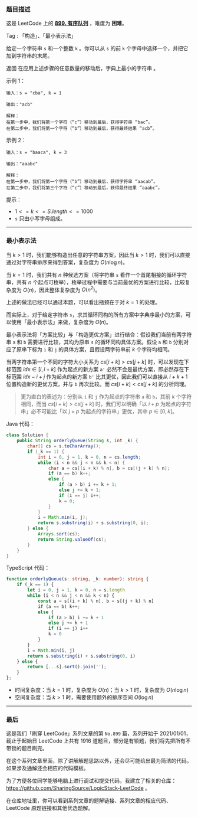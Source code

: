 ### 题目描述

这是 LeetCode 上的 **[899. 有序队列](https://leetcode.cn/problems/orderly-queue/solution/by-ac_oier-443m/)** ，难度为 **困难**。

Tag : 「构造」、「最小表示法」



给定一个字符串 `s` 和一个整数 `k` 。你可以从 `s` 的前 `k` 个字母中选择一个，并把它加到字符串的末尾。

返回 在应用上述步骤的任意数量的移动后，字典上最小的字符串 。

示例 1：
```
输入：s = "cba", k = 1

输出："acb"

解释：
在第一步中，我们将第一个字符（“c”）移动到最后，获得字符串 “bac”。
在第二步中，我们将第一个字符（“b”）移动到最后，获得最终结果 “acb”。
```
示例 2：
```
输入：s = "baaca", k = 3

输出："aaabc"

解释：
在第一步中，我们将第一个字符（“b”）移动到最后，获得字符串 “aacab”。
在第二步中，我们将第三个字符（“c”）移动到最后，获得最终结果 “aaabc”。
```

提示：
* $1 <= k <= S.length <= 1000$
* `s` 只由小写字母组成。

---

### 最小表示法

当 $k > 1$ 时，我们能够构造出任意的字符串方案，因此当 $k > 1$ 时，我们可以直接通过对字符串排序来得到答案，复杂度为 $O(n\log{n})$。

当 $k = 1$ 时，我们共有 $n$ 种候选方案（将字符串 `s` 看作一个首尾相接的循环字符串，共有 $n$ 个起点可枚举），枚举过程中需要与当前最优的方案进行比较，比较复杂度为 $O(n)$，因此整体复杂度为 $O(n^2)$。

上述的做法已经可以通过本题，可以看出瓶颈在于对 $k = 1$ 的处理。

而实际上，对于给定字符串 `s`，求其循环同构的所有方案中字典序最小的方案，可以使用「最小表示法」来做，复杂度为 $O(n)$。

最小表示法将「方案比较」与「构造更优方案」进行结合：假设我们当前有两字符串 `a` 和 `b` 需要进行比较，其均为原串 `s` 的循环同构具体方案。假设 `a` 和 `b` 分别对应了原串下标为 `i` 和 `j` 的具体方案，且假设两字符串前 $k$ 个字符均相同。

当两字符串第一个不同的字符大小关系为 $cs[i + k] > cs[j + k]$ 时，可以发现在下标范围 $idx \in [i, i + k]$ 作为起点的新方案 `a'` 必然不会是最优方案，即必然存在下标范围 $idx - i + j$ 作为起点的新方案 `b'` 比其更优，因此我们可以直接从 $i + k + 1$ 位置构造新的更优方案，并与 `b` 再次比较。而 $cs[i + k] < cs[j + k]$ 的分析同理。

> 更为直白的表述为：分别从 `i` 和 `j` 作为起点的字符串 `a` 和 `b`，其前 $k$ 个字符相同，而当 $cs[i + k] > cs[j + k]$ 时，我们可以明确「以 $i + p$ 为起点的字符串」必不可能比「以 $j + p$ 为起点的字符串」更优，其中 $p \in [0, k]$。

Java 代码：
```Java
class Solution {
    public String orderlyQueue(String s, int _k) {
        char[] cs = s.toCharArray();
        if (_k == 1) {
            int i = 0, j = 1, k = 0, n = cs.length;
            while (i < n && j < n && k < n) {
                char a = cs[(i + k) % n], b = cs[(j + k) % n];
                if (a == b) k++;
                else {
                    if (a > b) i += k + 1;
                    else j += k + 1;
                    if (i == j) i++;
                    k = 0;
                }
            }
            i = Math.min(i, j);
            return s.substring(i) + s.substring(0, i);
        } else {
            Arrays.sort(cs);
            return String.valueOf(cs);
        }
    }
}
```
TypeScript 代码：
```TypeScript
function orderlyQueue(s: string, _k: number): string {
    if (_k == 1) {
        let i = 0, j = 1, k = 0, n = s.length
        while (i < n && j < n && k < n) {
            const a = s[(i + k) % n], b = s[(j + k) % n]
            if (a == b) k++;
            else {
                if (a > b) i += k + 1
                else j += k + 1
                if (i == j) i++
                k = 0
            }
        }
        i = Math.min(i, j)
        return s.substring(i) + s.substring(0, i)
    } else {
        return [...s].sort().join('');
    }
};
```
* 时间复杂度：当 $k = 1$ 时，复杂度为 $O(n)$；当 $k > 1$ 时，复杂度为 $O(n\log{n})$
* 空间复杂度：当 $k > 1$ 时，需要使用额外的排序空间 $O(\log{n})$

---

### 最后

这是我们「刷穿 LeetCode」系列文章的第 `No.899` 篇，系列开始于 2021/01/01，截止于起始日 LeetCode 上共有 1916 道题目，部分是有锁题，我们将先把所有不带锁的题目刷完。

在这个系列文章里面，除了讲解解题思路以外，还会尽可能给出最为简洁的代码。如果涉及通解还会相应的代码模板。

为了方便各位同学能够电脑上进行调试和提交代码，我建立了相关的仓库：https://github.com/SharingSource/LogicStack-LeetCode 。

在仓库地址里，你可以看到系列文章的题解链接、系列文章的相应代码、LeetCode 原题链接和其他优选题解。

